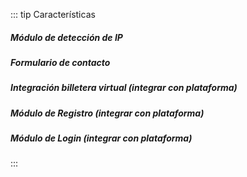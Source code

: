 ::: tip Características
##### Módulo de detección de IP

##### Formulario de contacto

##### Integración billetera virtual (integrar con plataforma)

##### Módulo de Registro (integrar con plataforma)

##### Módulo de Login (integrar con plataforma)
:::